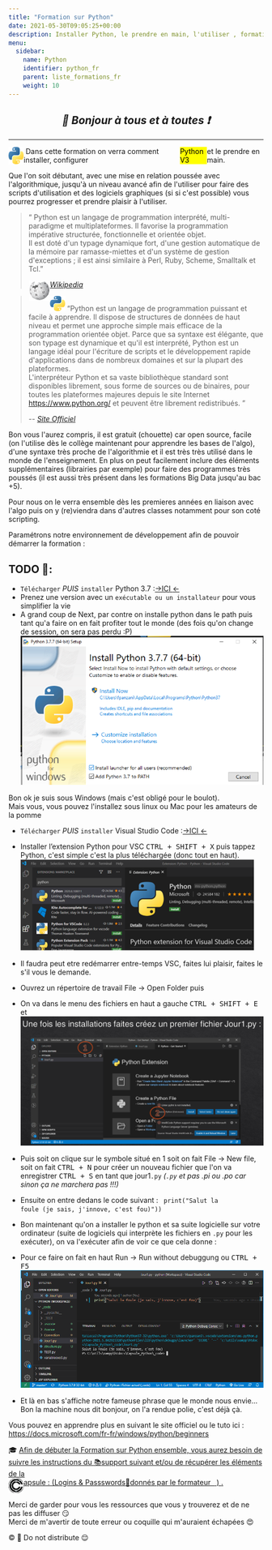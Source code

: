 ```yaml
---
title: "Formation sur Python"
date: 2021-05-30T09:05:25+00:00
description: Installer Python, le prendre en main, l'utiliser , formation algo début avancé algorithmie VSC cisual studio code
menu:
  sidebar:
    name: Python
    identifier: python_fr
    parent: liste_formations_fr
    weight: 10
---
```

*<center>:loudspeaker: Bonjour à tous et à toutes :heavy_exclamation_mark:</center>*
-
---

 <span style='display:FLEX;margin:0'>  ![icone_python](python_30.png) &nbsp;Dans cette formation on verra comment installer, configurer <mark>Python V3</mark> et le prendre en main.  

Que l'on soit débutant, avec une mise en relation poussée avec l'algorithmique, jusqu'à un niveau avancé afin de l'utiliser pour faire des scripts d'utilisation et des logiciels graphiques (si si c'est possible) vous pourrez progresser et prendre plaisir à l'utiliser.

> “ Python est un langage de programmation interprété, multi-paradigme et multiplateformes. Il favorise la programmation impérative structurée, fonctionnelle et orientée objet.   
Il est doté d'un typage dynamique fort, d'une gestion automatique de la mémoire par ramasse-miettes et d'un système de gestion d'exceptions ; il est ainsi similaire à Perl, Ruby, Scheme, Smalltalk et Tcl.”
>
> <cite>[ <img style="float:left; margin: 1px; " height="40px" src="/files/images/wikipedia.png"> Wikipedia <i class="fas fa-external-link-alt"></i>](https://fr.wikipedia.org/wiki/Python_(langage) "Définition à lire pour bien comprendre")</cite>

> ![site python citation ](python_30.png) “Python est un langage de programmation puissant et facile à apprendre. Il dispose de structures de données de haut niveau et permet une approche simple mais efficace de la programmation orientée objet. Parce que sa syntaxe est élégante, que son typage est dynamique et qu'il est interprété, Python est un langage idéal pour l'écriture de scripts et le développement rapide d'applications dans de nombreux domaines et sur la plupart des plateformes.<br/> L'interpréteur Python et sa vaste bibliothèque standard sont disponibles librement, sous forme de sources ou de binaires, pour toutes les plateformes majeures depuis le site Internet https://www.python.org/ et peuvent être librement redistribués. ”
>
> -- <cite>[Site Officiel <i class="fas fa-external-link-alt"></i>](https://docs.python.org/fr/3/tutorial/)</cite>

Bon vous l'aurez compris, il est gratuit (chouette) car open source, facile (on l'utilise dès le collège maintenant pour apprendre les bases de l'algo), d'une syntaxe très proche de l'algorithmie et il est très très utilisé dans le monde de l'enseignement.
En plus on peut facilement inclure des éléments supplémentaires (librairies par exemple) pour faire des programmes très poussés (il est aussi très présent dans les formations Big Data jusqu'au bac +5).

Pour nous on le verra ensemble dès les premieres années en liaison avec l'algo puis on y (re)viendra dans d'autres classes notamment pour son coté scripting.

Paramétrons notre environnement de développement afin de pouvoir démarrer la formation : 
## TODO  :roller_coaster:: 
- `Télécharger` *PUIS* `installer` Python 3.7 :[->ICI <i class="fas fa-external-link-alt"></i><-](https://www.python.org/downloads/release/python-370/)
 - Prenez une version avec un `exécutable ou un installateur` pour vous simplifier la vie
 - A grand coup de Next, par contre on installe python dans le path puis tant qu'a faire on en fait profiter tout le monde (des fois qu'on change de session, on sera pas perdu :P)
![install](python_install1.png)
<div class="d-sm-block  alert alert-primary text-center" role="alert"> Bon ok je suis sous Windows (mais c'est obligé pour le boulot). <br/>Mais vous, vous pouvez l'installez sous linux ou Mac pour les amateurs de la pomme </div>

- `Télécharger` *PUIS* `installer`  Visual Studio Code :[->ICI <i class="fas fa-external-link-alt"></i><-](https://code.visualstudio.com/)

- Installer l’extension Python pour VSC <kbd>CTRL + SHIFT + X</kbd> puis tappez Python, c'est simple c'est la plus téléchargée (donc tout en haut).
![install](python_install2.png)
- Il faudra peut etre redémarrer entre-temps VSC, faites lui plaisir, faites le s'il vous le demande.
- Ouvrez un répertoire de travail File -> Open Folder puis
- On va dans le menu des fichiers en haut a gauche <kbd>CTRL + SHIFT + E</kbd> et 
![install](python_install3.png)
- Puis soit on clique sur le symbole situé en 1 soit on fait File -> New file, soit on fait <kbd>CTRL + N</kbd> pour créer un nouveau fichier que l'on va enregistrer <kbd>CTRL + S</kbd> en tant que jour1`.py` *(`.py` et pas .pi ou .po car sinon ça ne marchera pas !!!)*
- Ensuite on entre dedans le code suivant : <code> print("Salut la foule (je sais, j'innove, c'est fou)"))</code>
- Bon maintenant qu'on a installer le python et sa suite logicielle sur votre ordinateur (suite de logiciels qui interprète les fichiers en `.py` pour les exécuter), on va l'exécuter afin de voir ce que cela donne : 
- Pour ce faire on fait en haut Run -> Run without debuggung ou <kbd>CTRL + F5</kbd>
![install](python_install4.png)

- Et là en bas s'affiche notre fameuse phrase que le monde nous envie... Bon la machine nous dit bonjour, on l'a rendue polie, c'est déjà çà.

Vous pouvez en apprendre plus en suivant le site officiel ou le tuto ici : https://docs.microsoft.com/fr-fr/windows/python/beginners 

<div class="d-sm-block  alert alert-success  text-left" role="alert">

:mortar_board: [Afin de débuter la Formation sur Python ensemble, vous aurez besoin de suivre les instructions du :books:support suivant et/ou de récupérer les éléments de la <span style='display:FLEX;margin:0'> <img style="vertical-align: bottom;" src="/images/icones/w30/capsule_30.png" alt="C">apsule : (Logins & Passswords :closed_lock_with_key: donnés par le formateur &nbsp; <i class="fas fa-chalkboard-teacher"></i> &nbsp;)&nbsp; <i class="fas fa-external-link-alt"></i>.</span>](http://franpan.free.fr/formation/_python911 "lien vers le site contenant les fichiers de la formation")
</div>

Merci de garder pour vous les ressources que vous y trouverez et de ne pas les diffuser :smirk:  
Merci de m'avertir de toute erreur ou coquille qui m'auraient échapées :heart_eyes:

:copyright: :no_entry_sign: Do not distribute    :relieved: